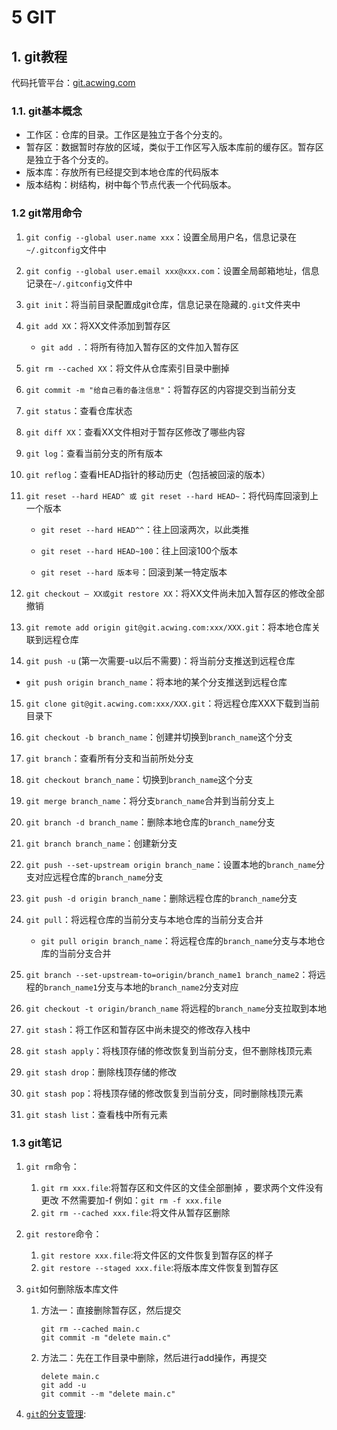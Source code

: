 # 	5 GIT

## 1. git教程

代码托管平台：[git.acwing.com](git.acwing.com)

### 1.1. git基本概念

* 工作区：仓库的目录。工作区是独立于各个分支的。
* 暂存区：数据暂时存放的区域，类似于工作区写入版本库前的缓存区。暂存区是独立于各个分支的。
* 版本库：存放所有已经提交到本地仓库的代码版本
* 版本结构：树结构，树中每个节点代表一个代码版本。

### 1.2 git常用命令

1. `git config --global user.name xxx`：设置全局用户名，信息记录在`~/.gitconfig`文件中
2. `git config --global user.email xxx@xxx.com`：设置全局邮箱地址，信息记录在`~/.gitconfig`文件中
3. `git init`：将当前目录配置成git仓库，信息记录在隐藏的`.git`文件夹中
4. `git add XX`：将XX文件添加到暂存区

   * `git add .`：将所有待加入暂存区的文件加入暂存区
5. `git rm --cached XX`：将文件从仓库索引目录中删掉
6. `git commit -m "给自己看的备注信息"`：将暂存区的内容提交到当前分支
7. `git status`：查看仓库状态
8. `git diff XX`：查看XX文件相对于暂存区修改了哪些内容
9. `git log`：查看当前分支的所有版本 
10. `git reflog`：查看HEAD指针的移动历史（包括被回滚的版本）
11. `git reset --hard HEAD^ 或 git reset --hard HEAD~`：将代码库回滚到上一个版本

    * `git reset --hard HEAD^^`：往上回滚两次，以此类推

    * `git reset --hard HEAD~100`：往上回滚100个版本

    * `git reset --hard 版本号`：回滚到某一特定版本
12. `git checkout — XX或git restore XX`：将XX文件尚未加入暂存区的修改全部撤销
13. `git remote add origin git@git.acwing.com:xxx/XXX.git`：将本地仓库关联到远程仓库
14. `git push -u` (第一次需要-u以后不需要)：将当前分支推送到远程仓库
* `git push origin branch_name`：将本地的某个分支推送到远程仓库
15. `git clone git@git.acwing.com:xxx/XXX.git`：将远程仓库XXX下载到当前目录下
16. `git checkout -b branch_name`：创建并切换到`branch_name`这个分支
17. `git branch`：查看所有分支和当前所处分支
18. `git checkout branch_name`：切换到`branch_name`这个分支
19. `git merge branch_name`：将分支`branch_name`合并到当前分支上
20. `git branch -d branch_name`：删除本地仓库的`branch_name`分支
21. `git branch branch_name`：创建新分支
22. `git push --set-upstream origin branch_name`：设置本地的`branch_name`分支对应远程仓库的`branch_name`分支
23. `git push -d origin branch_name`：删除远程仓库的`branch_name`分支
24. `git pull`：将远程仓库的当前分支与本地仓库的当前分支合并

    * `git pull origin branch_name`：将远程仓库的`branch_name`分支与本地仓库的当前分支合并
25. `git branch --set-upstream-to=origin/branch_name1 branch_name2`：将远程的`branch_name1`分支与本地的`branch_name2`分支对应
26. `git checkout -t origin/branch_name` 将远程的`branch_name`分支拉取到本地
27. `git stash`：将工作区和暂存区中尚未提交的修改存入栈中
28. `git stash apply`：将栈顶存储的修改恢复到当前分支，但不删除栈顶元素
29. `git stash drop`：删除栈顶存储的修改
30. `git stash pop`：将栈顶存储的修改恢复到当前分支，同时删除栈顶元素
31. `git stash list`：查看栈中所有元素

### 1.3 git笔记

1. `git rm`命令：

   1. `git rm xxx.file`:将暂存区和文件区的文佳全部删掉 ，要求两个文件没有更改 不然需要加-f 例如：`git rm -f xxx.file`
   2. `git rm --cached xxx.file`:将文件从暂存区删除

2. `git restore`命令：

   1. `git restore xxx.file`:将文件区的文件恢复到暂存区的样子
   2. `git restore --staged xxx.file`:将版本库文件恢复到暂存区
   
3. `git`如何删除版本库文件
	
	1. 方法一：直接删除暂存区，然后提交
	
	   ```
	   git rm --cached main.c
	   git commit -m "delete main.c"
	   ```
	
	2. 方法二：先在工作目录中删除，然后进行add操作，再提交
	
	   ```
	   delete main.c
	   git add -u
	   git commit --m "delete main.c"
	   ```
	
4. [`git`的分支管理](https://www.liaoxuefeng.com/wiki/896043488029600/900005860592480):



​    

​    

​    

​    



